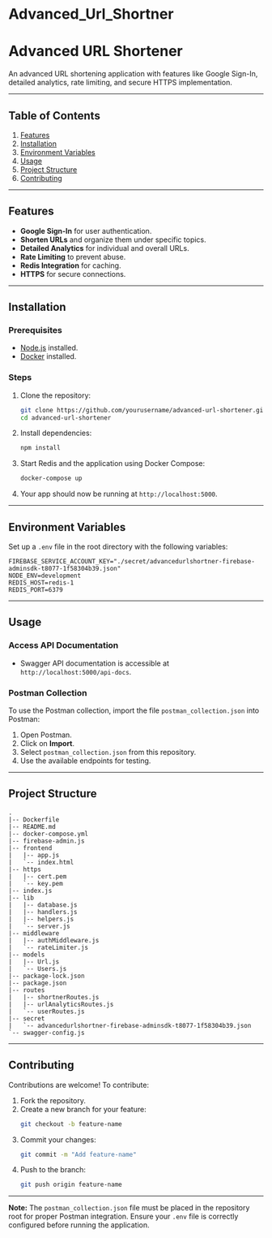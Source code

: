 # Advanced_Url_Shortner
# Advanced URL Shortener

An advanced URL shortening application with features like Google Sign-In, detailed analytics, rate limiting, and secure HTTPS implementation.

---

## Table of Contents

1. [Features](#features)  
2. [Installation](#installation)  
3. [Environment Variables](#environment-variables)  
4. [Usage](#usage)  
5. [Project Structure](#project-structure)  
6. [Contributing](#contributing)  

---

## Features

- **Google Sign-In** for user authentication.  
- **Shorten URLs** and organize them under specific topics.  
- **Detailed Analytics** for individual and overall URLs.  
- **Rate Limiting** to prevent abuse.  
- **Redis Integration** for caching.  
- **HTTPS** for secure connections.  

---

## Installation

### Prerequisites

- [Node.js](https://nodejs.org/) installed.  
- [Docker](https://www.docker.com/) installed.  

### Steps

1. Clone the repository:
   ```bash
   git clone https://github.com/yourusername/advanced-url-shortener.git
   cd advanced-url-shortener
   ```

2. Install dependencies:
   ```bash
   npm install
   ```

3. Start Redis and the application using Docker Compose:
   ```bash
   docker-compose up
   ```

4. Your app should now be running at `http://localhost:5000`.

---

## Environment Variables

Set up a `.env` file in the root directory with the following variables:

```env
FIREBASE_SERVICE_ACCOUNT_KEY="./secret/advancedurlshortner-firebase-adminsdk-t8077-1f58304b39.json"
NODE_ENV=development
REDIS_HOST=redis-1
REDIS_PORT=6379
```

---

## Usage

### Access API Documentation

- Swagger API documentation is accessible at `http://localhost:5000/api-docs`.

### Postman Collection

To use the Postman collection, import the file `postman_collection.json` into Postman:

1. Open Postman.
2. Click on **Import**.
3. Select `postman_collection.json` from this repository.
4. Use the available endpoints for testing.

---

## Project Structure

```plaintext
.
|-- Dockerfile
|-- README.md
|-- docker-compose.yml
|-- firebase-admin.js
|-- frontend
|   |-- app.js
|   `-- index.html
|-- https
|   |-- cert.pem
|   `-- key.pem
|-- index.js
|-- lib
|   |-- database.js
|   |-- handlers.js
|   |-- helpers.js
|   `-- server.js
|-- middleware
|   |-- authMiddleware.js
|   `-- rateLimiter.js
|-- models
|   |-- Url.js
|   `-- Users.js
|-- package-lock.json
|-- package.json
|-- routes
|   |-- shortnerRoutes.js
|   |-- urlAnalyticsRoutes.js
|   `-- userRoutes.js
|-- secret
|   `-- advancedurlshortner-firebase-adminsdk-t8077-1f58304b39.json
`-- swagger-config.js
```

---

## Contributing

Contributions are welcome! To contribute:

1. Fork the repository.  
2. Create a new branch for your feature:
   ```bash
   git checkout -b feature-name
   ```
3. Commit your changes:
   ```bash
   git commit -m "Add feature-name"
   ```
4. Push to the branch:
   ```bash
   git push origin feature-name
   ```
---

**Note:** The `postman_collection.json` file must be placed in the repository root for proper Postman integration. Ensure your `.env` file is correctly configured before running the application.

